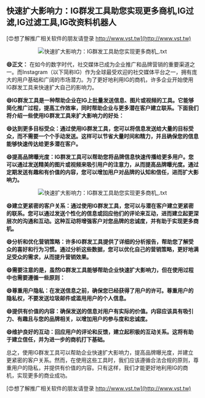 ## **快速扩大影响力：IG群发工具助您实现更多商机,IG过滤,IG过滤工具,IG改资料机器人**

[😍想了解推广相关软件的朋友请登录 http://www.vst.tw](http://www.vst.tw)

 <center><img src="https://vst.tw/MP4/tuiguang/png/2.png" alt="快速扩大影响力：IG群发工具助您实现更多商机_.txt"></center>

**😄正文：**
在如今的数字时代，社交媒体已成为企业推广和品牌营销的重要渠道之一。而Instagram（以下简称IG）作为全球最受欢迎的社交媒体平台之一，拥有庞大的用户基础和广阔的市场潜力。为了更好地利用IG的商机，许多企业开始使用IG群发工具来快速扩大自己的影响力。

**😄IG群发工具是一种帮助企业在IG上批量发送信息、图片或视频的工具。它能够简化推广过程，提高工作效率，同时帮助企业与更多潜在客户建立联系。下面我们将介绍一些使用IG群发工具来扩大影响力的好处：**

**😄达到更多目标受众：通过使用IG群发工具，您可以将信息发送给大量的目标受众，而不需要一个个手动发送。这样可以节省大量时间和精力，并且确保您的信息能够快速传达给更多潜在客户。**

**😄提高品牌曝光度：IG群发工具可以帮助您将品牌信息快速传播给更多用户。您可以通过发送精美的图片或视频来吸引用户的注意力，从而提高品牌曝光度。通过定期发送有趣和有价值的内容，您可以增加用户对品牌的认知和信任，进而扩大影响力。**

 <center><img src="https://vst.tw/MP4/tuiguang/png/5.png" alt="快速扩大影响力：IG群发工具助您实现更多商机_.txt"></center>

**😄建立更紧密的客户关系：通过使用IG群发工具，您可以与潜在客户建立更紧密的联系。您可以通过发送个性化的信息或回应他们的评论来互动，进而建立起更深层次的沟通和互动。这种互动将增强客户对您品牌的忠诚度，并有助于实现更多商机。**

**😄分析和优化营销策略：许多IG群发工具提供了详细的分析报告，帮助您了解受众的喜好和行为习惯。通过分析这些数据，您可以优化自己的营销策略，更好地满足受众的需求，从而提升营销效果。**

**😄需要注意的是，虽然IG群发工具能够帮助企业快速扩大影响力，但在使用过程中也需要遵循一些原则：**

**😄尊重用户隐私：在发送信息之前，确保您已经获得了用户的许可。尊重用户的隐私权，不要发送垃圾邮件或滥用用户的个人信息。**

**😄提供有价值的内容：确保发送的信息对用户有实际的价值。内容应该具有吸引力、有趣且与您的品牌相关，以增加用户的参与度和忠诚度。**

**😄维护良好的互动：回应用户的评论和反馈，建立起积极的互动关系。这将有助于建立信任，并为进一步的商机打下基础。**

总之，使用IG群发工具可以帮助企业快速扩大影响力，提高品牌曝光度，并建立更紧密的客户关系。然而，在使用这些工具时，我们应该遵循合法合规的原则，尊重用户的隐私，并提供有价值的内容。只有这样，我们才能更好地利用IG的商机，实现更多的商业成功。

[😍想了解推广相关软件的朋友请登录 http://www.vst.tw](http://www.vst.tw)



